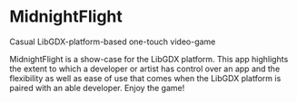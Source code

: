 MidnightFlight
==============

Casual LibGDX-platform-based one-touch video-game

MidnightFlight is a show-case for the LibGDX platform.
This app highlights the extent to which a developer or artist has control over an app and the flexibility
as well as ease of use that comes when the LibGDX platform is paired with an able developer.
Enjoy the game!
